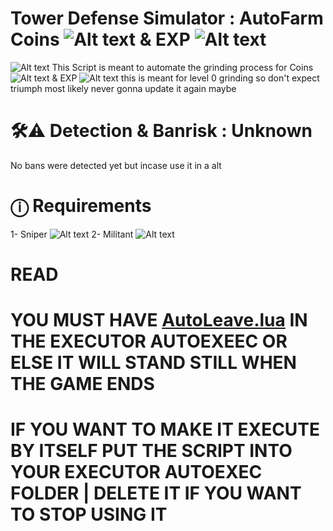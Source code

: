 # Tower Defense Simulator : AutoFarm Coins ![Alt text](https://static.wikia.nocookie.net/tower-defense-sim/images/6/6d/Coin.png/revision/latest/scale-to-width-down/15?cb=20210516120458)  & EXP ![Alt text](https://static.wikia.nocookie.net/tower-defense-sim/images/9/9c/Exp.png/revision/latest/scale-to-width-down/15?cb=20211205145037)




![Alt text](https://tr.rbxcdn.com/c2a861af1791e5ba8804a36d649b423c/150/150/Image/Webp) This Script is meant to automate the grinding process for  Coins ![Alt text](https://static.wikia.nocookie.net/tower-defense-sim/images/6/6d/Coin.png/revision/latest/scale-to-width-down/15?cb=20210516120458)  & EXP ![Alt text](https://static.wikia.nocookie.net/tower-defense-sim/images/9/9c/Exp.png/revision/latest/scale-to-width-down/15?cb=20211205145037) this is meant for level 0 grinding so don't expect triumph most likely never gonna update it again maybe



# 🛠⚠ Detection & Banrisk : Unknown
No bans were detected yet but incase use it in a alt 

# ⓘ Requirements <Towers>
1- Sniper ![Alt text](https://static.wikia.nocookie.net/tower-defense-sim/images/e/e0/DefaultSniperIcon1.png/revision/latest/scale-to-width-down/125?cb=20230226225940)
2- Militant ![Alt text](https://static.wikia.nocookie.net/tower-defense-sim/images/6/62/EasterMilitant_Icon.png/revision/latest/scale-to-width-down/125?cb=20230518041247)
# READ
# YOU MUST HAVE [AutoLeave.lua](https://raw.githubusercontent.com/skyloose/TDS/main/AutoLeave.lua)  IN THE EXECUTOR AUTOEXEEC OR ELSE IT WILL STAND STILL WHEN THE GAME ENDS
# IF YOU WANT TO MAKE IT EXECUTE BY ITSELF PUT THE SCRIPT INTO YOUR EXECUTOR AUTOEXEC FOLDER | DELETE IT IF YOU WANT TO STOP USING IT
